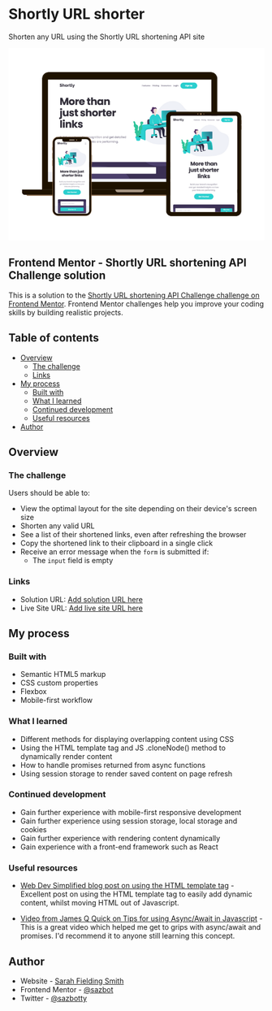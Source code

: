 # Shortly URL shorter

Shorten any URL using the Shortly URL shortening API site

![Preview for the Shortly URL shortening API site](./images/shortly-image.png)

## Frontend Mentor - Shortly URL shortening API Challenge solution

This is a solution to the [Shortly URL shortening API Challenge challenge on Frontend Mentor](https://www.frontendmentor.io/challenges/url-shortening-api-landing-page-2ce3ob-G). Frontend Mentor challenges help you improve your coding skills by building realistic projects.

## Table of contents

- [Overview](#overview)
  - [The challenge](#the-challenge)
  - [Links](#links)
- [My process](#my-process)
  - [Built with](#built-with)
  - [What I learned](#what-i-learned)
  - [Continued development](#continued-development)
  - [Useful resources](#useful-resources)
- [Author](#author)

## Overview

### The challenge

Users should be able to:

- View the optimal layout for the site depending on their device's screen size
- Shorten any valid URL
- See a list of their shortened links, even after refreshing the browser
- Copy the shortened link to their clipboard in a single click
- Receive an error message when the `form` is submitted if:
  - The `input` field is empty

### Links

- Solution URL: [Add solution URL here](https://your-solution-url.com)
- Live Site URL: [Add live site URL here](https://your-live-site-url.com)

## My process

### Built with

- Semantic HTML5 markup
- CSS custom properties
- Flexbox
- Mobile-first workflow

### What I learned

- Different methods for displaying overlapping content using CSS
- Using the HTML template tag and JS .cloneNode() method to dynamically render content
- How to handle promises returned from async functions
- Using session storage to render saved content on page refresh

### Continued development

- Gain further experience with mobile-first responsive development
- Gain further experience using session storage, local storage and cookies
- Gain further experience with rendering content dynamically
- Gain experience with a front-end framework such as React

### Useful resources

- [Web Dev Simplified blog post on using the HTML template tag](https://blog.webdevsimplified.com/2020-06/template-tag/) - Excellent post on using the HTML template tag to easily add dynamic content, whilst moving HTML out of Javascript.

- [Video from James Q Quick on Tips for using Async/Await in Javascript](https://www.youtube.com/watch?v=_9vgd9XKlDQ&list=PLwoAe_hC2kPUZ0nsGQPy1symPVmJIz9CI&index=37) - This is a great video which helped me get to grips with async/await and promises. I'd recommend it to anyone still learning this concept.

## Author

- Website - [Sarah Fielding Smith](https://www.your-site.com)
- Frontend Mentor - [@sazbot](https://www.frontendmentor.io/profile/sazbot)
- Twitter - [@sazbotty](https://www.twitter.com/sazbotty)
